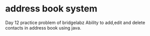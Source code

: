 # address book system
Day 12 practice problem of bridgelabz
Ability to add,edit and delete contacts in address book using java.

